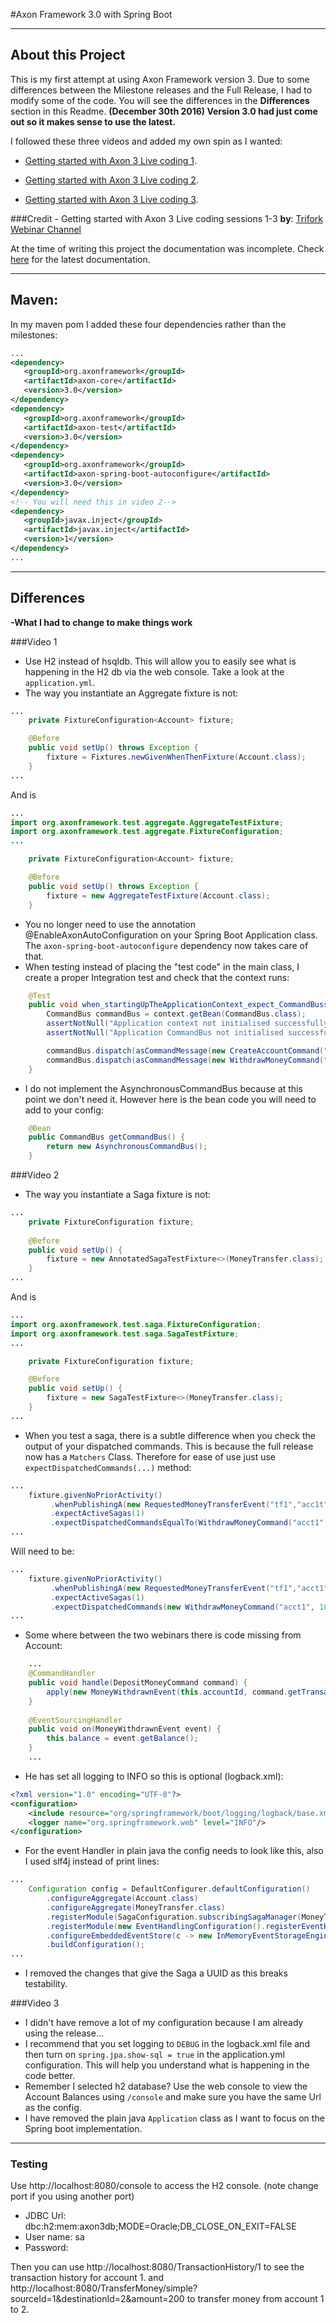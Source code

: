 #Axon Framework 3.0 with Spring Boot
___
## About this Project

This is my first attempt at using Axon Framework version 3. Due to some differences between the Milestone releases and the Full Release, I had to modify some of the code. You will see the differences in the **Differences** section in this Readme.
**(December 30th 2016) Version 3.0 had just come out so it makes sense to use the latest.**

I followed these three videos and added my own spin as I wanted:

 - [Getting started with Axon 3 Live coding 1](https://www.youtube.com/watch?v=s2zH7BsqtAk).
 
 - [Getting started with Axon 3 Live coding 2](https://www.youtube.com/watch?v=Fj365BufWNU).
 
 - [Getting started with Axon 3 Live coding 3](https://www.youtube.com/watch?v=qqk2Df_0Pm8).

###Credit - Getting started with Axon 3 Live coding sessions 1-3
**by**: [Trifork Webinar Channel](https://www.youtube.com/channel/UCz9eNSe8kY7z8DEyvv-slZg)

 
 At the time of writing this project the documentation was incomplete. Check [here](https://docs.axonframework.org/v/3.0/) for the latest documentation. 
 
___
 
## Maven:
 
 In my maven pom I added these four dependencies rather than the milestones:
 
 ```XML
 ...
<dependency>
	<groupId>org.axonframework</groupId>
	<artifactId>axon-core</artifactId>
	<version>3.0</version>
</dependency>
<dependency>
	<groupId>org.axonframework</groupId>
	<artifactId>axon-test</artifactId>
	<version>3.0</version>
</dependency>
<dependency>
	<groupId>org.axonframework</groupId>
	<artifactId>axon-spring-boot-autoconfigure</artifactId>
	<version>3.0</version>
</dependency>
<!-- You will need this in video 2-->
<dependency>
	<groupId>javax.inject</groupId>
	<artifactId>javax.inject</artifactId>
	<version>1</version>
</dependency>
...
 ```


___

## Differences
**-What I had to change to make things work**

###Video 1
- Use H2 instead of hsqldb. This will allow you to easily see what is happening in the H2 db via the web console. Take a look at the `application.yml`.
- The way you instantiate an Aggregate fixture is not:
``` Java
...
    private FixtureConfiguration<Account> fixture;

    @Before
    public void setUp() throws Exception {
        fixture = Fixtures.newGivenWhenThenFixture(Account.class);
    }
...
```
And is
``` Java
...
import org.axonframework.test.aggregate.AggregateTestFixture;
import org.axonframework.test.aggregate.FixtureConfiguration;
...

    private FixtureConfiguration<Account> fixture;

    @Before
    public void setUp() throws Exception {
        fixture = new AggregateTestFixture(Account.class);
    }
```
- You no longer need to use the annotation @EnableAxonAutoConfiguration on your Spring Boot Application class. The  `axon-spring-boot-autoconfigure` dependency now takes care of that.
- When testing instead of placing the "test code" in the main class, I  create a proper Integration test and check that the context runs:
```Java
    @Test
    public void when_startingUpTheApplicationContext_expect_CommandBussuccessful() throws SQLException {
        CommandBus commandBus = context.getBean(CommandBus.class);
        assertNotNull("Application context not initialised successfully", context);
        assertNotNull("Application CommandBus not initialised successfully", commandBus);

        commandBus.dispatch(asCommandMessage(new CreateAccountCommand("54321", 500)));
        commandBus.dispatch(asCommandMessage(new WithdrawMoneyCommand("54321", 250)));
    }
```
- I do not implement the AsynchronousCommandBus because at this point we don't need it. However here is the bean code you will need to add to your config:
```Java
    @Bean
    public CommandBus getCommandBus() {
        return new AsynchronousCommandBus();
    }
```

###Video 2

- The way you instantiate a Saga fixture is not:
``` Java
...
    private FixtureConfiguration fixture;
    
    @Before
    public void setUp() {
        fixture = new AnnotatedSagaTestFixture<>(MoneyTransfer.class);
    }
...
```
And is
``` Java
...
import org.axonframework.test.saga.FixtureConfiguration;
import org.axonframework.test.saga.SagaTestFixture;
...

    private FixtureConfiguration fixture;

    @Before
    public void setUp() {
        fixture = new SagaTestFixture<>(MoneyTransfer.class);
    }
...
```
- When you test a saga, there is a subtle difference when you check the output of your dispatched commands. This is because the full release now has a `Matchers` Class. Therefore for ease of use just use `expectDispatchedCommands(...)` method:
``` Java
...
    fixture.givenNoPriorActivity()
         .whenPublishingA(new RequestedMoneyTransferEvent("tf1","acc1t","acct2",100))
         .expectActiveSagas(1)
         .expectDispatchedCommandsEqualTo(WithdrawMoneyCommand("acct1",100));
...
```
Will need to be:
``` Java
...
    fixture.givenNoPriorActivity()
         .whenPublishingA(new RequestedMoneyTransferEvent("tf1","acct1","acct2",100))
         .expectActiveSagas(1)
         .expectDispatchedCommands(new WithdrawMoneyCommand("acct1", 100));
...
```
- Some where between the two webinars there is code missing from Account:
``` Java
    ...
    @CommandHandler
    public void handle(DepositMoneyCommand command) {
        apply(new MoneyWithdrawnEvent(this.accountId, command.getTransactionId(), command.getAmount(), balance + command.getAmount()));
    }
    
    @EventSourcingHandler
    public void on(MoneyWithdrawnEvent event) {
        this.balance = event.getBalance();
    }
    ...
```
- He has set all logging to INFO so this is optional (logback.xml):
``` XML
<?xml version="1.0" encoding="UTF-8"?>
<configuration>
    <include resource="org/springframework/boot/logging/logback/base.xml"/>
    <logger name="org.springframework.web" level="INFO"/>
</configuration>
```     
- For the event Handler in plain java the config needs to look like this, also I used slf4j instead of print lines:
``` Java
...
    Configuration config = DefaultConfigurer.defaultConfiguration()
        .configureAggregate(Account.class)
        .configureAggregate(MoneyTransfer.class)
        .registerModule(SagaConfiguration.subscribingSagaManager(MoneyTransferSaga.class))
        .registerModule(new EventHandlingConfiguration().registerEventHandler(configuration -> new LoggingEventHandler()))
        .configureEmbeddedEventStore(c -> new InMemoryEventStorageEngine())
        .buildConfiguration();
...
```
- I removed the changes that give the Saga a UUID as this breaks testability.

###Video 3

- I didn't have remove a lot of my configuration because I am already using the release...
- I recommend that you set logging to `DEBUG` in the logback.xml file and then turn on `spring.jpa.show-sql = true` in the application.yml configuration. This will help you understand what is happening in the code better.
- Remember I selected h2 database? Use the web console to view the Account Balances using `/console` and make sure you have the same Url as the config.
- I have removed the plain java `Application` class as I want to focus on the Spring boot implementation.

___
### Testing

Use http://localhost:8080/console to access the H2 console. (note change port if you using another port)
 - JDBC Url: dbc:h2:mem:axon3db;MODE=Oracle;DB_CLOSE_ON_EXIT=FALSE
 - User name: sa
 - Password: 
 
Then you can use http://localhost:8080/TransactionHistory/1 to see the transaction history for account 1.
and http://localhost:8080/TransferMoney/simple?sourceId=1&destinationId=2&amount=200 to transfer money from account 1 to 2.

 